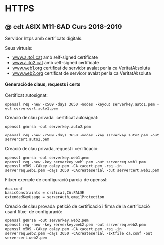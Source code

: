 # HTTPS
## @ edt ASIX M11-SAD Curs 2018-2019

Servidor https amb certificats digitals.

Seus virtuals:

 * www.auto1.cat amb self-signed certificate
 * www.auto2.cat amb self-signed certificate
 * www.web1.org certificat de servidor avalat per la ca VeritatAbsoluta
 * www.web2.org certificat de servidor avalat per la ca VeritatAbsoluta

#### Generació de claus, requests i certs

Certificat autosignat:
```
openssl req -new -x509 -days 3650 -nodes -keyout serverkey.auto1.pem -out servercert.auto1.pem
```

Creació de clau privada i certificat autosignat:
```
openssl genrsa -out serverkey.auto2.pem

openssl req -new -x509 -days 3650 -nodes -key serverkey.auto2.pem -out servercert.auto2.pem
```

Creació de clau privada, request i certificació:
```
openssl genrsa -out serverkey.web1.pem
openssl req -new -key serverkey.web1.pem -out serverreq.web1.pem
openssl x509 -CAkey cakey.pem -CA cacert.pem -req -in serverreq.web1.pem -days 3650 -CAcreateserial -out servercert.web1.pem
```

Fitxer exemple de configuració parcial de openssl:
```
#ca.conf
basicConstraints = critical,CA:FALSE 
extendedKeyUsage = serverAuth,emailProtection 
```

Creació de clau provada, petició de certificació i firma
de la certificació usant fitxer de configuració:
```
openssl genrsa -out serverkey.web2.pem
openssl req -new -key serverkey.web2.pem -out serverreq.web2.pem
openssl x509 -CAkey cakey.pem -CA cacert.pem -req -in serverreq.web2.pem -days 3650 -CAcreateserial -extfile ca.conf -out servercert.web2.pem
```

